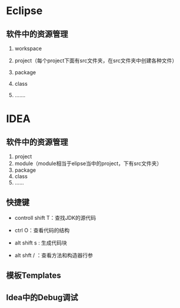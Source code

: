# Eclipse

## 软件中的资源管理

1. workspace

2. project（每个project下面有src文件夹，在src文件夹中创建各种文件）
3. package
4. class
5. .......







# IDEA

## 软件中的资源管理

1. project
2. module（module相当于elipse当中的project，下有src文件夹）
3. package
4. class
5. ......

## 快捷键

- controll shift T：查找JDK的源代码

- ctrl O：查看代码的结构

- alt shift s : 生成代码块

- alt shft / ：查看方法和构造器行参


## 模板Templates





## Idea中的Debug调试

 


